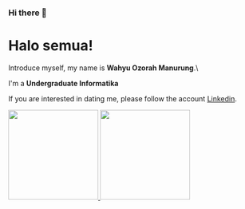 ### Hi there 👋

# Halo semua! 

Introduce myself, my name is **Wahyu Ozorah Manurung**.\

I'm a **Undergraduate Informatika** 

If you are interested in dating me, please follow the account [Linkedin](https://www.linkedin.com/in/wahyu-ozorah-3a6a36212/).

<p align="left">
<a href="https://github.com/gilangadhan">
  <img height="180em" src="https://github-readme-stats-eight-theta.vercel.app/api?username=gilangadhan&show_icons=true&theme=algolia&include_all_commits=true&count_private=true"/>
  <img height="180em" src="https://github-readme-stats-eight-theta.vercel.app/api/top-langs/?username=gilangadhan&layout=compact&langs_count=8&theme=algolia"/>
</a>
</p>
